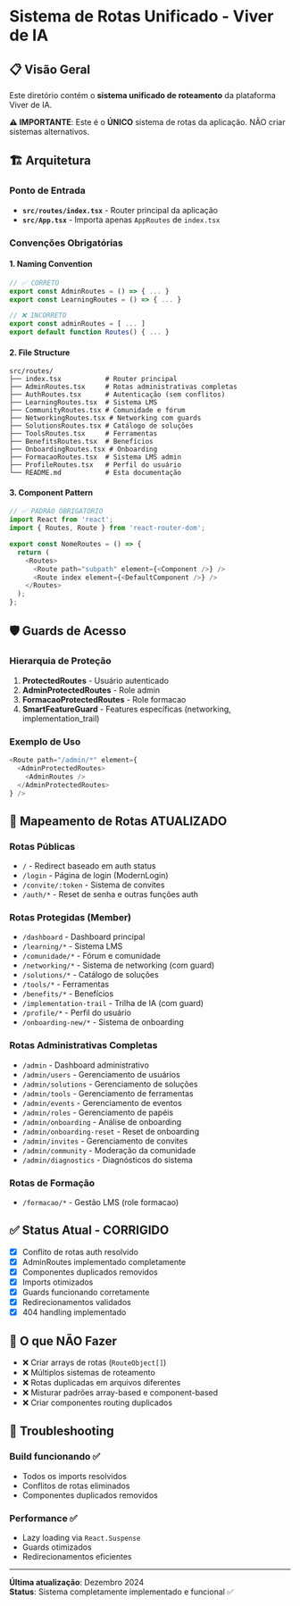 
# Sistema de Rotas Unificado - Viver de IA

## 📋 Visão Geral

Este diretório contém o **sistema unificado de roteamento** da plataforma Viver de IA. 

**⚠️ IMPORTANTE**: Este é o **ÚNICO** sistema de rotas da aplicação. NÃO criar sistemas alternativos.

## 🏗️ Arquitetura

### Ponto de Entrada
- **`src/routes/index.tsx`** - Router principal da aplicação
- **`src/App.tsx`** - Importa apenas `AppRoutes` de `index.tsx`

### Convenções Obrigatórias

#### 1. Naming Convention
```typescript
// ✅ CORRETO
export const AdminRoutes = () => { ... }
export const LearningRoutes = () => { ... }

// ❌ INCORRETO  
export const adminRoutes = [ ... ]
export default function Routes() { ... }
```

#### 2. File Structure
```
src/routes/
├── index.tsx           # Router principal
├── AdminRoutes.tsx     # Rotas administrativas completas  
├── AuthRoutes.tsx      # Autenticação (sem conflitos)
├── LearningRoutes.tsx  # Sistema LMS
├── CommunityRoutes.tsx # Comunidade e fórum
├── NetworkingRoutes.tsx # Networking com guards
├── SolutionsRoutes.tsx # Catálogo de soluções
├── ToolsRoutes.tsx     # Ferramentas
├── BenefitsRoutes.tsx  # Benefícios
├── OnboardingRoutes.tsx # Onboarding
├── FormacaoRoutes.tsx  # Sistema LMS admin
├── ProfileRoutes.tsx   # Perfil do usuário
└── README.md           # Esta documentação
```

#### 3. Component Pattern
```typescript
// ✅ PADRÃO OBRIGATÓRIO
import React from 'react';
import { Routes, Route } from 'react-router-dom';

export const NomeRoutes = () => {
  return (
    <Routes>
      <Route path="subpath" element={<Component />} />
      <Route index element={<DefaultComponent />} />
    </Routes>
  );
};
```

## 🛡️ Guards de Acesso

### Hierarquia de Proteção
1. **ProtectedRoutes** - Usuário autenticado
2. **AdminProtectedRoutes** - Role admin
3. **FormacaoProtectedRoutes** - Role formacao
4. **SmartFeatureGuard** - Features específicas (networking, implementation_trail)

### Exemplo de Uso
```typescript
<Route path="/admin/*" element={
  <AdminProtectedRoutes>
    <AdminRoutes />
  </AdminProtectedRoutes>
} />
```

## 🔄 Mapeamento de Rotas ATUALIZADO

### Rotas Públicas
- `/` - Redirect baseado em auth status
- `/login` - Página de login (ModernLogin)
- `/convite/:token` - Sistema de convites
- `/auth/*` - Reset de senha e outras funções auth

### Rotas Protegidas (Member)
- `/dashboard` - Dashboard principal
- `/learning/*` - Sistema LMS
- `/comunidade/*` - Fórum e comunidade  
- `/networking/*` - Sistema de networking (com guard)
- `/solutions/*` - Catálogo de soluções
- `/tools/*` - Ferramentas
- `/benefits/*` - Benefícios
- `/implementation-trail` - Trilha de IA (com guard)
- `/profile/*` - Perfil do usuário
- `/onboarding-new/*` - Sistema de onboarding

### Rotas Administrativas Completas
- `/admin` - Dashboard administrativo
- `/admin/users` - Gerenciamento de usuários
- `/admin/solutions` - Gerenciamento de soluções
- `/admin/tools` - Gerenciamento de ferramentas
- `/admin/events` - Gerenciamento de eventos
- `/admin/roles` - Gerenciamento de papéis
- `/admin/onboarding` - Análise de onboarding
- `/admin/onboarding-reset` - Reset de onboarding
- `/admin/invites` - Gerenciamento de convites
- `/admin/community` - Moderação da comunidade
- `/admin/diagnostics` - Diagnósticos do sistema

### Rotas de Formação
- `/formacao/*` - Gestão LMS (role formacao)

## ✅ Status Atual - CORRIGIDO

- [x] Conflito de rotas auth resolvido
- [x] AdminRoutes implementado completamente
- [x] Componentes duplicados removidos
- [x] Imports otimizados
- [x] Guards funcionando corretamente
- [x] Redirecionamentos validados
- [x] 404 handling implementado

## 🚫 O que NÃO Fazer

- ❌ Criar arrays de rotas (`RouteObject[]`)
- ❌ Múltiplos sistemas de roteamento
- ❌ Rotas duplicadas em arquivos diferentes
- ❌ Misturar padrões array-based e component-based
- ❌ Criar componentes routing duplicados

## 🔧 Troubleshooting

### Build funcionando ✅
- Todos os imports resolvidos
- Conflitos de rotas eliminados
- Componentes duplicados removidos

### Performance ✅
- Lazy loading via `React.Suspense`
- Guards otimizados
- Redirecionamentos eficientes

---

**Última atualização**: Dezembro 2024  
**Status**: Sistema completamente implementado e funcional ✅
